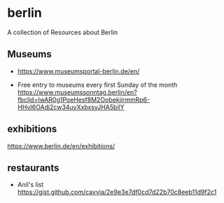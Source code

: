 # berlin
A collection of Resources about Berlin

## Museums

- https://www.museumsportal-berlin.de/en/

- Free entry to museums every first Sunday of the month https://www.museumssonntag.berlin/en?fbclid=IwAR0g1PoeHesf8M2OobekjirmmRp6-HHvI6OAdj2cw34uyXxbxsyJHA5bilY

## exhibitions

https://www.berlin.de/en/exhibitions/


## restaurants

- Anil's list https://gist.github.com/cavvia/2e9e3e7df0cd7d22b70c8eeb11d9f2c1
